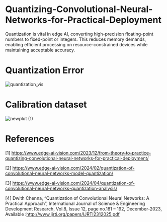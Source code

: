 # Quantizing-Convolutional-Neural-Networks-for-Practical-Deployment
Quantization is vital in edge AI, converting high-precision floating-point numbers to fixed-point or integers. This reduces memory demands, enabling efficient processing on resource-constrained devices while maintaining acceptable accuracy. 

# Quantization Error
![quantization_vis](https://github.com/cyndwith/Quantizing-Convolutional-Neural-Networks-for-Practical-Deployment/assets/11755434/ccd34f3f-ba10-4f1b-866d-1acc7a5e2cb2)


# Calibration dataset
![newplot (1)](https://github.com/cyndwith/Quantizing-Convolutional-Neural-Networks-for-Practical-Deployment/assets/11755434/508ce74b-afa3-447e-a0b3-d34bdc0a4fe1)

# References
[1] https://www.edge-ai-vision.com/2023/12/from-theory-to-practice-quantizing-convolutional-neural-networks-for-practical-deployment/

[2] https://www.edge-ai-vision.com/2024/02/quantization-of-convolutional-neural-networks-model-quantization/

[3] https://www.edge-ai-vision.com/2024/04/quantization-of-convolutional-neural-networks-quantization-analysis/ 

[4] Dwith Chenna, “Quantization of Convolutional Neural Networks: A Practical Approach”, International Journal of Science & Engineering Development Research, Vol.8, Issue 12, page no.181 – 192, December-2023, Available :http://www.ijrti.org/papers/IJRTI2312025.pdf
